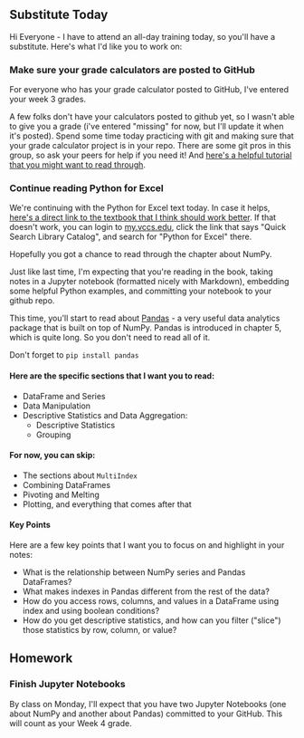 <!--
Instructor notes:

-->

## Substitute Today
Hi Everyone - I have to attend an all-day training today, so you'll have a substitute. Here's what I'd like you to work on:

### Make sure your grade calculators are posted to GitHub
For everyone who has your grade calculator posted to GitHub, I've entered your week 3 grades.

A few folks don't have your calculators posted to github yet, so I wasn't able to give you a grade (i've entered "missing" for now, but I'll update it when it's posted). Spend some time today practicing with git and making sure that your grade calculator project is in your repo. There are some git pros in this group, so ask your peers for help if you need it! And [here's a helpful tutorial that you might want to read through](https://www.earthdatascience.org/workshops/intro-version-control-git/basic-git-commands/).

### Continue reading Python for Excel

We're continuing with the Python for Excel text today. In case it helps, [here's a direct link to the textbook that I think should work better](https://vcc-nvc.primo.exlibrisgroup.com/permalink/01VCC_NVC/r9ee24/alma99391307904386). If that doesn't work, you can login to [my.vccs.edu](my.vccs.edu), click the link that says "Quick Search Library Catalog", and search for "Python for Excel" there.

Hopefully you got a chance to read through the chapter about NumPy. 

Just like last time, I'm expecting that you're reading in the book, taking notes in a Jupyter notebook (formatted nicely with Markdown), embedding some helpful Python examples, and committing your notebook to your github repo.

This time, you'll start to read about [Pandas](https://pandas.pydata.org/) - a very useful data analytics package that is built on top of NumPy. Pandas is introduced in chapter 5, which is quite long. So you don't need to read all of it.

Don't forget to `pip install pandas`

#### Here are the specific sections that I want you to read:
- DataFrame and Series
- Data Manipulation
- Descriptive Statistics and Data Aggregation:
    - Descriptive Statistics
    - Grouping

#### For now, you can skip:
- The sections about `MultiIndex`
- Combining DataFrames
- Pivoting and Melting
- Plotting, and everything that comes after that

#### Key Points
Here are a few key points that I want you to focus on and highlight in your notes:
- What is the relationship between NumPy series and Pandas DataFrames?
- What makes indexes in Pandas different from the rest of the data?
- How do you access rows, columns, and values in a DataFrame using index and using boolean conditions?
- How do you get descriptive statistics, and how can you filter ("slice") those statistics by row, column, or value?


## Homework

### Finish Jupyter Notebooks

By class on Monday, I'll expect that you have two Jupyter Notebooks (one about NumPy and another about Pandas) committed to your GitHub. This will count as your Week 4 grade.
